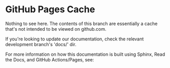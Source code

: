 # GitHub Pages Cache

Nothing to see here. The contents of this branch are essentially a cache that's not intended to be viewed on github.com.


If you're looking to update our documentation, check the relevant development branch's 'docs/' dir.

For more information on how this documentation is built using Sphinx, Read the Docs, and GitHub Actions/Pages, see:
